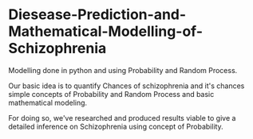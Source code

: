 # Diesease-Prediction-and-Mathematical-Modelling-of-Schizophrenia
Modelling done in python and using Probability and Random Process.

Our basic idea is to quantify Chances of schizophrenia and it's 
chances simple concepts of Probability and Random Process and 
basic mathematical modeling.

For doing so, we've researched and produced results viable to give a 
detailed inference on Schizophrenia using concept of Probability.
